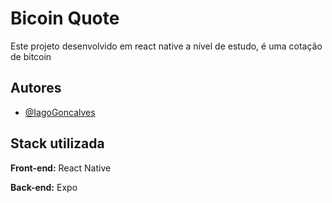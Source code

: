 # Bicoin Quote

Este projeto desenvolvido em react native a nível de estudo, é uma cotação de bitcoin
## Autores

- [@IagoGoncalves](https://www.github.com/IagoGoncalves)


## Stack utilizada

**Front-end:** React Native

**Back-end:** Expo

